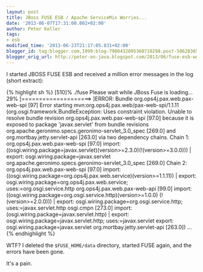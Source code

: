 ```yaml
---
layout: post
title: JBoss FUSE ESB / Apache ServiceMix Worries...
date: '2013-06-07T17:31:00.002+02:00'
author: Peter Keller
tags:
- esb
modified_time: '2013-06-23T21:17:05.831+02:00'
blogger_id: tag:blogger.com,1999:blog-7980432895360710298.post-5862836593653017471
blogger_orig_url: http://peter-on-java.blogspot.com/2013/06/fuse-esb-worries.html
---
```


I started JBOSS FUSE ESB and received a million error messages in the log (short extract): 

{% highlight sh %} 
[510]% ./fuse
Please wait while JBoss Fuse is loading...
 29% [====================>  ]ERROR: Bundle org.ops4j.pax.web.pax-web-spi [97] 
    Error starting mvn:org.ops4j.pax.web/pax-web-spi/1.1.11
    (org.osgi.framework.BundleException: Uses constraint violation. Unable to
    resolve bundle revision org.ops4j.pax.web.pax-web-spi [97.0]
    because it is exposed to package 'javax.servlet' from bundle revisions
    org.apache.geronimo.specs.geronimo-servlet_3.0_spec [269.0] and 
    org.mortbay.jetty.servlet-api [263.0] via two dependency chains.
Chain 1:
  org.ops4j.pax.web.pax-web-spi [97.0]
  import: ((osgi.wiring.package=javax.servlet)(version>=2.3.0)(!(version>=3.0.0)))
  |
  export: osgi.wiring.package=javax.servlet
  org.apache.geronimo.specs.geronimo-servlet_3.0_spec [269.0]
Chain 2:
  org.ops4j.pax.web.pax-web-spi [97.0]
  import: ((osgi.wiring.package=org.ops4j.pax.web.service)(version>=1.1.11))
  |
  export: osgi.wiring.package=org.ops4j.pax.web.service; uses:=org.osgi.service.http
  org.ops4j.pax.web.pax-web-api [99.0]
  import: ((osgi.wiring.package=org.osgi.service.http)(version>=1.0.0)
  (!(version>=2.0.0)))
  |
  export: osgi.wiring.package=org.osgi.service.http; uses:=javax.servlet.http
  osgi.cmpn [273.0]
  import: (osgi.wiring.package=javax.servlet.http)
  |
  export: osgi.wiring.package=javax.servlet.http; uses:=javax.servlet
  export: osgi.wiring.package=javax.servlet
  org.mortbay.jetty.servlet-api [263.0])
  ...
{% endhighlight %}   

WTF? I deleted the `$FUSE_HOME/data` directory, started FUSE again, 
and the errors have been gone. 

It\'s a pain.

